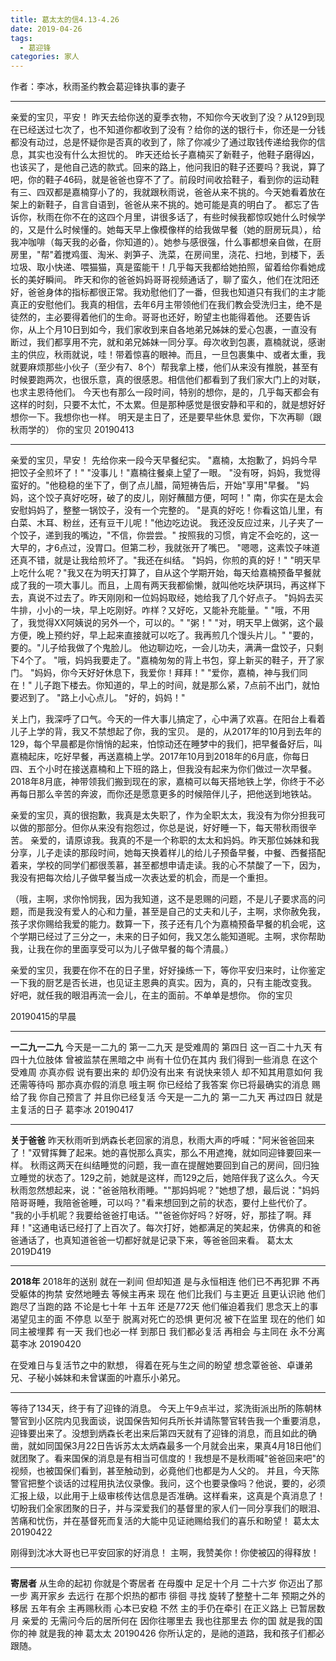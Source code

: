 ```yaml
---
title: 葛太太的信4.13-4.26
date: 2019-04-26
tags:
  - 葛迎锋
categories: 家人
---
```

作者：李冰，秋雨圣约教会葛迎锋执事的妻子

---
亲爱的宝贝，平安！
昨天去给你送的夏季衣物，不知你今天收到了没？从129到现在已经送过七次了，也不知道你都收到了没有？给你的送的银行卡，你还是一分钱都没有动过，总是怀疑你是否真的收到了，除了你减少了通过取钱传递给我你的信息，其实也没有什么太担忧的。
昨天还给长子嘉楠买了新鞋子，他鞋子磨得凶，也该买了，是他自己选的款式。回来的路上，他问我旧的鞋子还要吗？我说，算了吧，你的鞋子46码，就是爸爸也穿不了了。前段时间收拾鞋子，看到你的运动鞋有三、四双都是嘉楠穿小了的，我就跟秋雨说，爸爸从来不挑的。今天她看着放在架上的新鞋子，自言自语到，爸爸从来不挑的。她可能是真的明白了。
都忘了告诉你，秋雨在你不在的这四个月里，讲很多话了，有些时候我都惊叹她什么时候学的，又是什么时候懂的。她每天早上像模像样的给我做早餐（她的厨房玩具），给我冲咖啡（每天我的必备，你知道的）。她参与感很强，什么事都想亲自做，在厨房里，"帮"着搅鸡蛋、淘米、剥笋子、洗菜，在房间里，浇花、扫地，到楼下，丢垃圾、取小快递、喂猫猫，真是蛮能干！几乎每天我都给她拍照，留着给你看她成长的美好瞬间。
昨天和你的爸爸妈妈哥哥视频通话了，聊了蛮久，他们在沈阳还好，爸爸身体的指标都很正常。我劝慰他们了一番，但我也知道只有我们的主才能真正的安慰他们。我真的相信，去年6月主带领他们在我们教会受洗归主，绝不是徒然的，主必要得着他们的生命。哥哥也还好，盼望主也能得着他。
还要告诉你，从上个月10日到如今，我们家收到来自各地弟兄姊妹的爱心包裹，一直没有断过，我们都享用不完，就和弟兄姊妹一同分享。母次收到包裹，嘉楠就说，感谢主的供应，秋雨就说，哇！带着惊喜的眼神。而且，一旦包裹集中、或者太重，我就要麻烦那些小伙子（至少有7、8个）帮我拿上楼，他们从来没有推脱，甚至有时候要跑两次，也很乐意，真的很感恩。相信他们都看到了我们家大门上的对联，也求主恩待他们。
今天也有那么一段时间，特别的想你，是的，几乎每天都会有这样的时刻，只要不太忙，不太累。但是那种感觉是很安静和平和的，就是想好好想你一下。我想你也一样。
明天是主日了，还是要早些休息
爱你，下次再聊（跟秋雨学的）
你的宝贝
20190413

---
亲爱的宝贝，早安！
先给你来一段今天早餐纪实。
"嘉楠，太抱歉了，妈妈今早把饺子全煎坏了！"
"没事儿！"嘉楠往餐桌上望了一眼。
"没有呀，妈妈，我觉得蛮好的。"他稳稳的坐下了，倒了点儿醋，简短祷告后，开始"享用"早餐。
"妈妈，这个饺子真好吃呀，破了的皮儿，刚好蘸醋方便，呵呵！"
南，你实在是太会安慰妈妈了，整整一锅饺子，没有一个完整的。
"是真的好吃！你看这馅儿里，有白菜、木耳、粉丝，还有豆干儿呢！"他边吃边说。
我还没反应过来，儿子夹了一个饺子，递到我的嘴边，"不信，你尝尝。"
按照我的习惯，肯定不会吃的，这一大早的，才6点过，没胃口。但第二秒，我就张开了嘴巴。
"嗯嗯，这素饺子味道还真不错，就是让我给煎坏了。"我还在纠结。
"妈妈，你煎的真的好！"
"明天早上吃什么呢？"我又在为明天打算了，自从这个学期开始，每天给嘉楠预备早餐就成了我的一项大事儿。而且，上周有两天我都偷懒，就叫他吃块萨琪玛，再这样下去，真说不过去了。昨天刚刚和一位妈妈取经，她给我了几个好点子。
"妈妈去买牛排，小小的一块，早上吃刚好。咋样？又好吃，又能补充能量。"
"哦，不用了，我觉得XX阿姨说的另外一个，可以的。"
"粥！"
"对，明天早上做粥，这个最方便，晚上预约好，早上起来直接就可以吃了。我再煎几个馒头片儿。"
"要的，要的。"儿子给我做了个鬼脸儿。
他边聊边吃，一会儿功夫，满满一盘饺子，只剩下4个了。
"哦，妈妈我要走了。"嘉楠匆匆的背上书包，穿上新买的鞋子，开了家门。
"妈妈，你今天好好休息下，我爱你！拜拜！"
"爱你，嘉楠，神与我们同在！"
儿子跑下楼去。你知道的，早上的时间，就是那么紧，7点前不出门，就怕要迟到了。
"路上小心点儿。
"好的，妈妈！"

关上门，我深呼了口气。今天的一件大事儿搞定了，心中满了欢喜。在阳台上看着儿子上学的背，我又不禁想起了你，我的宝贝。
是的，从2017年的10月到去年的129，每个早晨都是你悄悄的起来，怕惊动还在睡梦中的我们，把早餐备好后，叫嘉楠起床，吃好早餐，再送嘉楠上学。2017年10月到2018年的6月底，你每日四、五个小时在接送嘉楠和上下班的路上，但我没有起来为你们做过一次早餐。2018年8月底，神带领我们搬到现在的家，嘉楠可以每天搭地铁上学，你终于不必再每日那么辛苦的奔波，而你还是愿意更多的时候陪伴儿子，把他送到地铁站。

亲爱的宝贝，真的很抱歉，我真是太失职了，作为全职太太，我没有为你分担我可以做的那部分。但你从来没有抱怨过，你总是说，好好睡一下，每天带秋雨很辛苦。
亲爱的，请原谅我。我真的不是一个称职的太太和妈妈。昨天那位姊妹和我分享，儿子走读的那段时间，她每天换着样儿的给儿子预备早餐，中餐、西餐搭配着来，学校的同学们都很羡慕，甚至都想申请走读。我的心不禁酸了一下，因为，我没有把每次给儿子做早餐当成一次表达爱的机会，而是一个重担。

（哦，主啊，求你怜悯我，因为我知道，这不是恩赐的问题，不是儿子要求高的问题，而是我没有爱人的心和力量，甚至是自己的丈夫和儿子，主啊，求你赦免我，孩子求你赐给我爱的能力。数算一下，孩子还有几个为嘉楠预备早餐的机会呢，这个学期已经过了三分之一，未来的日子如何，我又怎么能知道昵。主啊，求你帮助我，让我在你的里面享受可以为儿子做早餐的每个清晨。）

亲爱的宝贝，我要在你不在的日子里，好好操练一下，等你平安归来时，让你鉴定一下我的厨艺是否长进，也见证主恩典的真实。因为，真的，只有主能改变我。
好吧，就任我的眼泪再流一会儿，在主的面前。不单单是想你。
你的宝贝

20190415的早晨

---
**一二九一二九**
今天是一二九的
第一二九天
是受难周的
第四日
这一百二十九天
有四十九位肢体
曾被监禁在黑暗之中
尚有十位仍在其内
我们得到一些消息
在这个受难周
亦真亦假
说有要出来的
却仍没有出来
有说快来领人
却不知其用意如何
我还需等待吗
那亦真亦假的消息
哦主啊
你已经给了我答案
你已将最确实的消息
赐给了我
你自己预言了
并且你已经复活
今天是一二九的
第一二九天
再过四日
就是主复活的日子
葛李冰
20190417

---
**关于爸爸**
昨天秋雨听到炳森长老回家的消息，秋雨大声的呼喊："阿米爸爸回来了！"双臂挥舞了起来。她的喜悦那么真实，那么不用遮掩，就如同迎锋要回来一样。
秋雨这两天在纠结睡觉的问题，我一直在提醒她要回到自己的房间，回归独立睡觉的状态了。129之前，她就是这样，而129之后，她陪伴我了这么久。今天秋雨忽然想起来，说："爸爸陪秋雨睡。""那妈妈呢？"她想了想，最后说："妈妈陪哥哥睡，我陪爸爸睡，可以吗？"看来想回到之前的状态，要付上些代价了。
"我的小手机昵？我要给爸爸打电话。""爸爸你好吗？好呀，好，那挂了啊。拜拜！"这通电话已经打了上百次了。每次打好，她都满足的笑起来，仿佛真的和爸爸通话了，也真知道爸爸一切都好就是记录下来，等爸爸回来看。
葛太太
2019D419

---
**2018年**
2018年的送别
就在一刹间
但却知道
是与永恒相连
他们已不再犯罪
不再受躯体的拘禁
安然地睡去
等候主再来
现在
他们比我们
与主更近
且更认识祂
他们跑尽了当跑的路
不论是七十年
十五年
还是772天
他们催迫着我们
思念天上的事
渴望见主的面
不停息
以至于
脱离对死亡的恐惧
更何况
被下在监里
现在的他们
如同主被埋葬
有一天
我们也必一样
到那日
我们都必复活
再相会
与主同在
永不分离
葛李冰
20190420

在受难日与复活节之中的默想，
得着在死与生之间的盼望
想念覃爸爸、卓谦弟兄、子秘小姊妹和未曾谋面的叶嘉乐小弟兄。

---
等待了134天，终于有了迎锋的消息。
今天上午9点半过，浆洗街派出所的陈朝林警官到小区院内见我面谈，说国保告知何兵所长并请陈警官转告我一个重要消息，迎锋要出来了。没想到炳森长老出来后第四天就有了迎锋的消息，而且如此的确凿，就如同国保3月22日告诉苏太太炳森最多一个月就会出来，果真4月18日他们就团聚了。看来国保的消息是有相当可信度的！我想是不是秋雨喊"爸爸回来吧"的视频，也被国保们看到，甚至触动到，必竟他们也都是为人父的。
并且，今天陈警官把整个谈话的过程用执法仪录像。我问，这个也要录像吗？他说，要的，必须汇报上级，以此用于上级审核传达信息是否准确。这样看来，这真是个真消息了！
切盼我们全家团聚的日子，并与深爱我们的基督里的家人们一同分享我们的眼泪、苦痛和忧伤，并在基督死而复活的大能中见证祂赐给我们的喜乐和盼望！
葛太太
20190422

刚得到沈冰大哥也已平安回家的好消息！
主啊，我赞美你！你使被囚的得释放！

---
**寄居者**
从生命的起初
你就是个寄居者
在母腹中
足足十个月
二十六岁
你迈出了那一步
离开家乡
去远行
在那个炽热的都市
徘徊
寻找
旋转了整整十二年
预期之外的移居
五年有余
主再赐秋雨
心本已安稳
不然
主的手仍在牵引
在正义路上
已暂居数月
亲爱的
无需问今后的居所何在
因你往哪里去
我也往那里去
你的国
就是我的国
你的神
就是我的神
葛太太
20190426
你所认定的，是祂的道路，我和孩子们都必跟随。
